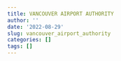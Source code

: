 ```yaml
---
title: VANCOUVER AIRPORT AUTHORITY
author: ''
date: '2022-08-29'
slug: vancouver_airport_authority
categories: []
tags: []
---
```

